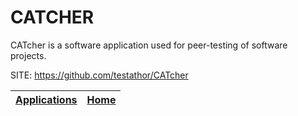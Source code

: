 # CATCHER
 
 CATcher is a software application used for
 peer-testing of software projects. 
 
 SITE: https://github.com/testathor/CATcher

 | [Applications](https://portable-linux-apps.github.io/apps.html) | [Home](https://portable-linux-apps.github.io)
 | --- | --- |
